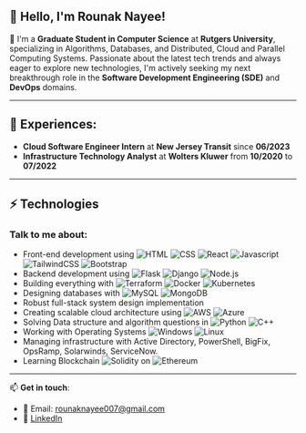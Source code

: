 ## 👋 Hello, I'm Rounak Nayee!

🏫 I'm a **Graduate Student in Computer Science** at **Rutgers University**, specializing in Algorithms, Databases, and Distributed, Cloud and Parallel Computing Systems. Passionate about the latest tech trends and always eager to explore new technologies, I'm actively seeking my next breakthrough role in the **Software Development Engineering (SDE)** and **DevOps** domains. 

---
## 🌟 Experiences:
- **Cloud Software Engineer Intern** at **New Jersey Transit** since **06/2023**
- **Infrastructure Technology Analyst** at **Wolters Kluwer** from **10/2020** to **07/2022**
---
<!--
### ⚡ Technologies
Talk to me about:
- Front-end development using **HTML, Javascript, CSS, Bootstrap**.
- Backend development using **Flask, Django, Node.js**.
- Building Everything with **Terraform, Docker, Kubernetes**
- Designing Databases with **MySQL, MongDB**.
- Robust full-stack system design implementation.
- Creating scalable cloud architecture using **AWS & Azure Cloud**.
- Solving Data structure and algorithm questions in **Python & C++**.
- Working with all things Infrastructure **Windows, Linux, Active Directory, PowerShell, BigFix, OpsRamp, Solarwinds, ServiceNow**
- Learning Buzzing technologies **Solidity on Ethereum**
--->
## ⚡ Technologies

### Talk to me about:

- Front-end development using ![HTML](https://img.shields.io/badge/HTML-E34F26?style=for-the-badge&logo=html5&logoColor=white) ![CSS](https://img.shields.io/badge/CSS-1572B6?&style=for-the-badge&logo=css3&logoColor=white) ![React](https://img.shields.io/badge/React.js-61DAFB?style=for-the-badge&logo=react&logoColor=black)  ![Javascript](https://img.shields.io/badge/JavaScript-323330?style=for-the-badge&logo=javascript&logoColor=F7DF1E) ![TailwindCSS](https://img.shields.io/badge/TailwindCSS-38B2AC?style=for-the-badge&logo=tailwind-css&logoColor=white) ![Bootstrap](https://img.shields.io/badge/Bootstrap-7952B3?style=for-the-badge&logo=bootstrap&logoColor=white)
- Backend development using ![Flask](https://img.shields.io/badge/Flask-000000?style=for-the-badge&logo=flask&logoColor=white)  ![Django](https://img.shields.io/badge/Django-092E20?style=for-the-badge&logo=django&logoColor=green)  ![Node.js](https://img.shields.io/badge/Node.js-43853D?style=for-the-badge&logo=node.js&logoColor=white)
- Building everything with ![Terraform](https://img.shields.io/badge/Terraform-623CE4?style=for-the-badge&logo=terraform&logoColor=white)  ![Docker](https://img.shields.io/badge/Docker-2CA5E0?style=for-the-badge&logo=docker&logoColor=white)  ![Kubernetes](https://img.shields.io/badge/Kubernetes-326ce5.svg?&style=for-the-badge&logo=kubernetes&logoColor=white)
- Designing databases with ![MySQL](https://img.shields.io/badge/MySQL-00000F?style=for-the-badge&logo=mysql&logoColor=white)  ![MongoDB](https://img.shields.io/badge/MongoDB-4EA94B?style=for-the-badge&logo=mongodb&logoColor=white)
- Robust full-stack system design implementation
- Creating scalable cloud architecture using ![AWS](https://img.shields.io/badge/Amazon_AWS-232F3E?style=for-the-badge&logo=amazon-aws&logoColor=white)  ![Azure](https://img.shields.io/badge/Azure-0089D6?style=for-the-badge&logo=microsoft-azure&logoColor=white)
- Solving Data structure and algorithm questions in ![Python](https://img.shields.io/badge/Python-3776AB?style=for-the-badge&logo=python&logoColor=white)  ![C++](https://img.shields.io/badge/C++-00599C?style=for-the-badge&logo=cplusplus&logoColor=white)
- Working with Operating Systems ![Windows](https://img.shields.io/badge/Windows-0078D6?style=for-the-badge&logo=windows&logoColor=white)  ![Linux](https://img.shields.io/badge/Linux-FCC624?style=for-the-badge&logo=linux&logoColor=black)
- Managing infrastructure with Active Directory, PowerShell, BigFix, OpsRamp, Solarwinds, ServiceNow.
- Learning Blockchain ![Solidity](https://img.shields.io/badge/Solidity-363636?style=for-the-badge&logo=solidity&logoColor=white) on ![Ethereum](https://img.shields.io/badge/Ethereum-3C3C3D?style=for-the-badge&logo=ethereum&logoColor=white)
---

📫 **Get in touch**:
- 📧 Email: [rounaknayee007@gmail.com](mailto:rounaknayee007@gmail.com)
- 🔗 [LinkedIn](https://www.linkedin.com/in/rounaknayee/)



<!---
Rounaknayee/Rounaknayee is a ✨ special ✨ repository because its `README.md` (this file) appears on your GitHub profile.
You can click the Preview link to take a look at your changes.
--->

